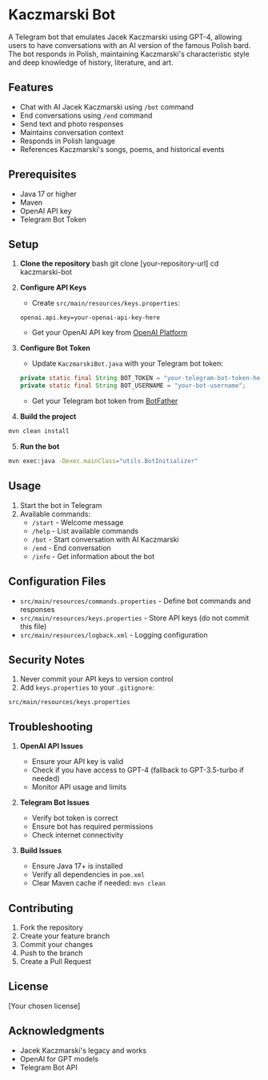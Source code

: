 # Kaczmarski Bot

A Telegram bot that emulates Jacek Kaczmarski using GPT-4, allowing users to have conversations with an AI version of the famous Polish bard. The bot responds in Polish, maintaining Kaczmarski's characteristic style and deep knowledge of history, literature, and art.

## Features

- Chat with AI Jacek Kaczmarski using `/bot` command
- End conversations using `/end` command
- Send text and photo responses
- Maintains conversation context
- Responds in Polish language
- References Kaczmarski's songs, poems, and historical events

## Prerequisites

- Java 17 or higher
- Maven
- OpenAI API key
- Telegram Bot Token

## Setup

1. **Clone the repository**
bash
git clone [your-repository-url]
cd kaczmarski-bot

2. **Configure API Keys**
   - Create `src/main/resources/keys.properties`:
   ```properties
   openai.api.key=your-openai-api-key-here
   ```
   - Get your OpenAI API key from [OpenAI Platform](https://platform.openai.com/api-keys)

3. **Configure Bot Token**
   - Update `KaczmarskiBot.java` with your Telegram bot token:
   ```java
   private static final String BOT_TOKEN = "your-telegram-bot-token-here";
   private static final String BOT_USERNAME = "your-bot-username";
   ```
   - Get your Telegram bot token from [BotFather](https://t.me/botfather)

4. **Build the project**

```bash
mvn clean install
```

5. **Run the bot**
```bash
mvn exec:java -Dexec.mainClass="utils.BotInitializer"
```

## Usage

1. Start the bot in Telegram
2. Available commands:
   - `/start` - Welcome message
   - `/help` - List available commands
   - `/bot` - Start conversation with AI Kaczmarski
   - `/end` - End conversation
   - `/info` - Get information about the bot

## Configuration Files

- `src/main/resources/commands.properties` - Define bot commands and responses
- `src/main/resources/keys.properties` - Store API keys (do not commit this file)
- `src/main/resources/logback.xml` - Logging configuration

## Security Notes

1. Never commit your API keys to version control
2. Add `keys.properties` to your `.gitignore`:
```
src/main/resources/keys.properties
```

## Troubleshooting

1. **OpenAI API Issues**
   - Ensure your API key is valid
   - Check if you have access to GPT-4 (fallback to GPT-3.5-turbo if needed)
   - Monitor API usage and limits

2. **Telegram Bot Issues**
   - Verify bot token is correct
   - Ensure bot has required permissions
   - Check internet connectivity

3. **Build Issues**
   - Ensure Java 17+ is installed
   - Verify all dependencies in `pom.xml`
   - Clear Maven cache if needed: `mvn clean`

## Contributing

1. Fork the repository
2. Create your feature branch
3. Commit your changes
4. Push to the branch
5. Create a Pull Request

## License

[Your chosen license]

## Acknowledgments

- Jacek Kaczmarski's legacy and works
- OpenAI for GPT models
- Telegram Bot API
